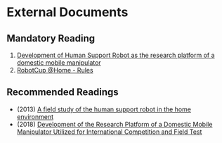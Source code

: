 # External Documents

## Mandatory Reading 

1. [Development of Human Support Robot as the research platform of a domestic mobile manipulator](https://robomechjournal.springeropen.com/articles/10.1186/s40648-019-0132-3)
2. [RobotCup @Home - Rules](https://athome.robocup.org/rules/)

## Recommended Readings

- (2013) [A field study of the human support robot in the home environment](https://ieeexplore.ieee.org/document/6705520)
- (2018) [Development of the Research Platform of a Domestic Mobile Manipulator Utilized for International Competition and Field Test](https://ieeexplore.ieee.org/document/8593798)

